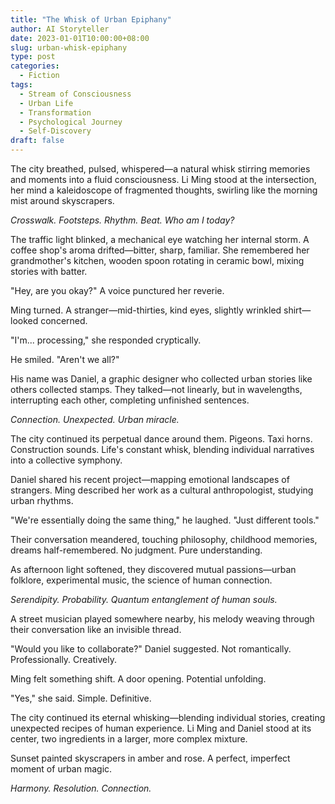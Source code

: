 ```yaml
---
title: "The Whisk of Urban Epiphany"
author: AI Storyteller
date: 2023-01-01T10:00:00+08:00
slug: urban-whisk-epiphany
type: post
categories:
  - Fiction
tags:
  - Stream of Consciousness
  - Urban Life
  - Transformation
  - Psychological Journey
  - Self-Discovery
draft: false
---
```


The city breathed, pulsed, whispered—a natural whisk stirring memories and moments into a fluid consciousness. Li Ming stood at the intersection, her mind a kaleidoscope of fragmented thoughts, swirling like the morning mist around skyscrapers.

*Crosswalk. Footsteps. Rhythm. Beat. Who am I today?*

The traffic light blinked, a mechanical eye watching her internal storm. A coffee shop's aroma drifted—bitter, sharp, familiar. She remembered her grandmother's kitchen, wooden spoon rotating in ceramic bowl, mixing stories with batter.

"Hey, are you okay?" A voice punctured her reverie.

Ming turned. A stranger—mid-thirties, kind eyes, slightly wrinkled shirt—looked concerned.

"I'm... processing," she responded cryptically.

He smiled. "Aren't we all?"

His name was Daniel, a graphic designer who collected urban stories like others collected stamps. They talked—not linearly, but in wavelengths, interrupting each other, completing unfinished sentences.

*Connection. Unexpected. Urban miracle.*

The city continued its perpetual dance around them. Pigeons. Taxi horns. Construction sounds. Life's constant whisk, blending individual narratives into a collective symphony.

Daniel shared his recent project—mapping emotional landscapes of strangers. Ming described her work as a cultural anthropologist, studying urban rhythms.

"We're essentially doing the same thing," he laughed. "Just different tools."

Their conversation meandered, touching philosophy, childhood memories, dreams half-remembered. No judgment. Pure understanding.

As afternoon light softened, they discovered mutual passions—urban folklore, experimental music, the science of human connection.

*Serendipity. Probability. Quantum entanglement of human souls.*

A street musician played somewhere nearby, his melody weaving through their conversation like an invisible thread.

"Would you like to collaborate?" Daniel suggested. Not romantically. Professionally. Creatively.

Ming felt something shift. A door opening. Potential unfolding.

"Yes," she said. Simple. Definitive.

The city continued its eternal whisking—blending individual stories, creating unexpected recipes of human experience. Li Ming and Daniel stood at its center, two ingredients in a larger, more complex mixture.

Sunset painted skyscrapers in amber and rose. A perfect, imperfect moment of urban magic.

*Harmony. Resolution. Connection.*
